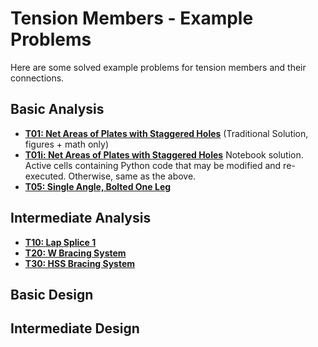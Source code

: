 # Tension Members - Example Problems

Here are some solved example problems for tension members
and their connections.

## Basic Analysis

* **[T01: Net Areas of Plates with Staggered Holes](T01/net-areas-01)**  (Traditional Solution, figures + math only)
* **[T01i: Net Areas of Plates with Staggered Holes](T01/net-areas-01i)** Notebook solution. 
Active cells containing Python code that may be modified and re-executed.  Otherwise, same as the above.
* **[T05: Single Angle, Bolted One Leg](T05/bolted-single-angle-01)** 

## Intermediate Analysis

* **[T10: Lap Splice 1](T10/lap-splice-01)**
* **[T20: W Bracing System](T20/W-brace-01)**
* **[T30: HSS Bracing System](T30/HSS-brace-01)**

## Basic Design

## Intermediate Design

